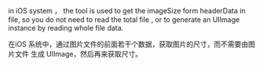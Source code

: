 in  iOS system ， the tool is used to get the imageSize  form headerData  in file,
so  you do not need to  read the total file , or  to generate an UIImage instance 
by reading whole file data.

在iOS 系统中，通过图片文件的前面若干个数据，获取图片的尺寸，而不需要由图片文件
生成 UIImage，然后再来获取尺寸。

